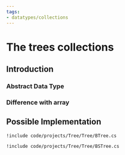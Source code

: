 ```yaml
---
tags:
- datatypes/collections
---
```


# The trees collections

## Introduction

### Abstract Data Type

### Difference with array 

## Possible Implementation

```{download="./code/projects/Tree.zip"}
!include code/projects/Tree/Tree/BTree.cs
```

```{download="./code/projects/Tree.zip"}
!include code/projects/Tree/Tree/BSTree.cs
```


